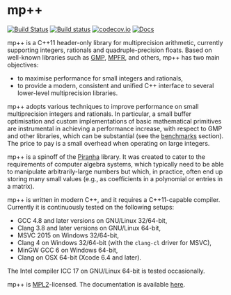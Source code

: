 # mp++
[![Build Status](https://travis-ci.org/bluescarni/mppp.svg?branch=master)](https://travis-ci.org/bluescarni/mppp)
[![Build status](https://ci.appveyor.com/api/projects/status/github/bluescarni/mppp?branch=master&svg=true)](https://ci.appveyor.com/project/bluescarni/mppp)
[![codecov.io](https://codecov.io/github/bluescarni/mppp/coverage.svg?branch=master)](https://codecov.io/github/bluescarni/mppp?branch=master)
[![Docs](https://readthedocs.org/projects/pip/badge/?version=latest)](http://bluescarni.github.io/mppp/)

mp++ is a C++11 header-only library for multiprecision arithmetic, currently supporting integers,
rationals and quadruple-precision floats. Based on well-known libraries such as [GMP](http://www.gmplib.org>),
[MPFR](http://www.mpfr.org), and others, mp++ has two main objectives:

* to maximise performance for small integers and rationals,
* to provide a modern, consistent and unified C++ interface to several lower-level multiprecision libraries.

mp++ adopts various techniques to improve performance on small multiprecision integers and rationals.
In particular, a small buffer optimisation and custom implementations of basic mathematical primitives are
instrumental in achieving a performance increase, with respect to GMP and other libraries, which can be
substantial (see the [benchmarks](https://bluescarni.github.io/mppp/benchmarks.html) section). The price to pay is a
small overhead when operating on large integers.

mp++ is a spinoff of the [Piranha](https://github.com/bluescarni/piranha) library. It was created to cater to
the requirements of computer algebra systems, which typically need to be able
to manipulate arbitrarily-large numbers but which, in practice, often end up storing many small values
(e.g., as coefficients in a polynomial or entries in a matrix).

mp++ is written in modern C++, and it requires a C++11-capable compiler. Currently it is continuously tested
on the following setups:

* GCC 4.8 and later versions on GNU/Linux 32/64-bit,
* Clang 3.8 and later versions on GNU/Linux 64-bit,
* MSVC 2015 on Windows 32/64-bit,
* Clang 4 on Windows 32/64-bit (with the ``clang-cl`` driver for MSVC),
* MinGW GCC 6 on Windows 64-bit,
* Clang on OSX 64-bit (Xcode 6.4 and later).

The Intel compiler ICC 17 on GNU/Linux 64-bit is tested occasionally.

mp++ is [MPL2](https://www.mozilla.org/en-US/MPL/2.0/FAQ/)-licensed. The documentation is available
[here](https://bluescarni.github.io/mppp/).
